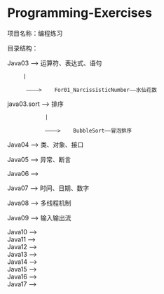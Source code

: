 # Programming-Exercises
项目名称：编程练习

目录结构：

Java03    ——>    运算符、表达式、语句

         |
         
          ————>    For01_NarcissisticNumber——水仙花数
          
java03.sort     ——>    排序

                |
                
                ————>    BubbleSort——冒泡排序


Java04    ——>    类、对象、接口

Java05    ——>    异常、断言

Java06    ——>    

Java07    ——>    时间、日期、数字

Java08    ——>    多线程机制

Java09    ——>    输入输出流

Java10    ——>   
Java11    ——>   
Java12    ——>   
Java13    ——>   
Java14    ——>   
Java15    ——>   
Java16    ——>   
Java17    ——>   